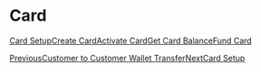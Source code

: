 # Card

[Card Setup](/xpress-wallet-api/merchant/card/card-setup)[Create Card](/xpress-wallet-api/merchant/card/create-card)[Activate Card](/xpress-wallet-api/merchant/card/activate-card)[Get Card Balance](/xpress-wallet-api/merchant/card/get-card-balance)[Fund Card](/xpress-wallet-api/merchant/card/fund-card)

[PreviousCustomer to Customer Wallet Transfer](/xpress-wallet-api/merchant/transfer/customer-to-customer-wallet-transfer)[NextCard Setup](/xpress-wallet-api/merchant/card/card-setup)